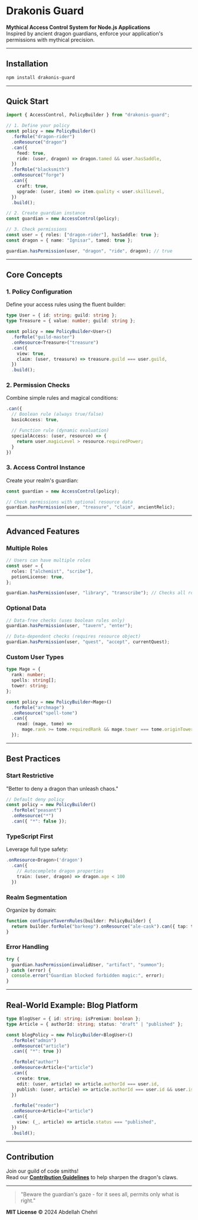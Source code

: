 # Drakonis Guard

**Mythical Access Control System for Node.js Applications**  
Inspired by ancient dragon guardians, enforce your application's permissions with mythical precision.

---

## Installation

```bash
npm install drakonis-guard
```

---

## Quick Start

```typescript
import { AccessControl, PolicyBuilder } from "drakonis-guard";

// 1. Define your policy
const policy = new PolicyBuilder()
  .forRole("dragon-rider")
  .onResource("dragon")
  .can({
    feed: true,
    ride: (user, dragon) => dragon.tamed && user.hasSaddle,
  })
  .forRole("blacksmith")
  .onResource("forge")
  .can({
    craft: true,
    upgrade: (user, item) => item.quality < user.skillLevel,
  })
  .build();

// 2. Create guardian instance
const guardian = new AccessControl(policy);

// 3. Check permissions
const user = { roles: ["dragon-rider"], hasSaddle: true };
const dragon = { name: "Ignisar", tamed: true };

guardian.hasPermission(user, "dragon", "ride", dragon); // true
```

---

## Core Concepts

### 1. Policy Configuration

Define your access rules using the fluent builder:

```typescript
type User = { id: string; guild: string };
type Treasure = { value: number; guild: string };

const policy = new PolicyBuilder<User>()
  .forRole("guild-master")
  .onResource<Treasure>("treasure")
  .can({
    view: true,
    claim: (user, treasure) => treasure.guild === user.guild,
  })
  .build();
```

### 2. Permission Checks

Combine simple rules and magical conditions:

```typescript
.can({
  // Boolean rule (always true/false)
  basicAccess: true,

  // Function rule (dynamic evaluation)
  specialAccess: (user, resource) => {
    return user.magicLevel > resource.requiredPower;
  }
})
```

### 3. Access Control Instance

Create your realm's guardian:

```typescript
const guardian = new AccessControl(policy);

// Check permissions with optional resource data
guardian.hasPermission(user, "treasure", "claim", ancientRelic);
```

---

## Advanced Features

### Multiple Roles

```typescript
// Users can have multiple roles
const user = {
  roles: ["alchemist", "scribe"],
  potionLicense: true,
};

guardian.hasPermission(user, "library", "transcribe"); // Checks all roles
```

### Optional Data

```typescript
// Data-free checks (uses boolean rules only)
guardian.hasPermission(user, "tavern", "enter");

// Data-dependent checks (requires resource object)
guardian.hasPermission(user, "quest", "accept", currentQuest);
```

### Custom User Types

```typescript
type Mage = {
  rank: number;
  spells: string[];
  tower: string;
};

const policy = new PolicyBuilder<Mage>()
  .forRole("archmage")
  .onResource("spell-tome")
  .can({
    read: (mage, tome) =>
      mage.rank >= tome.requiredRank && mage.tower === tome.originTower,
  });
```

---

## Best Practices

### Start Restrictive

"Better to deny a dragon than unleash chaos."

```typescript
// Default deny policy
const policy = new PolicyBuilder()
  .forRole("peasant")
  .onResource("*")
  .can({ "*": false });
```

### TypeScript First

Leverage full type safety:

```typescript
.onResource<Dragon>('dragon')
  .can({
    // Autocomplete dragon properties
    train: (user, dragon) => dragon.age < 100
  })
```

### Realm Segmentation

Organize by domain:

```typescript
function configureTavernRules(builder: PolicyBuilder) {
  return builder.forRole("barkeep").onResource("ale-cask").can({ tap: true });
}
```

### Error Handling

```typescript
try {
  guardian.hasPermission(invalidUser, "artifact", "summon");
} catch (error) {
  console.error("Guardian blocked forbidden magic:", error);
}
```

---

## Real-World Example: Blog Platform

```typescript
type BlogUser = { id: string; isPremium: boolean };
type Article = { authorId: string; status: "draft" | "published" };

const blogPolicy = new PolicyBuilder<BlogUser>()
  .forRole("admin")
  .onResource("article")
  .can({ "*": true })

  .forRole("author")
  .onResource<Article>("article")
  .can({
    create: true,
    edit: (user, article) => article.authorId === user.id,
    publish: (user, article) => article.authorId === user.id && user.isPremium,
  })

  .forRole("reader")
  .onResource<Article>("article")
  .can({
    view: (_, article) => article.status === "published",
  })
  .build();
```

---

## Contribution

Join our guild of code smiths!  
Read our **[Contribution Guidelines](./CONTRIBUTING.md)** to help sharpen the dragon's claws.

---

> "Beware the guardian's gaze - for it sees all, permits only what is right."

**MIT License** © 2024 Abdellah Chehri
